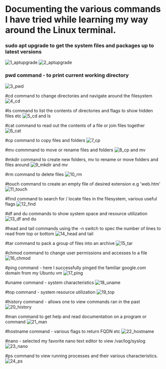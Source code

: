 # Documenting the various commands I have tried while learning my way around the Linux terminal.

### sudo apt upgrade to get the system files and packages up to latest versions
![1_aptupgrade](https://github.com/NeeYeeAdeyinka/DevopsLearning/assets/161120875/2603894c-730f-4bf5-86d3-381c3a8f303c)
![2_aptupgrade](https://github.com/NeeYeeAdeyinka/DevopsLearning/assets/161120875/ddb16d5d-ac1d-4548-9e38-cd5dbcdd2d36)

### pwd command - to print current working directory

![3_pwd](https://github.com/NeeYeeAdeyinka/DevopsLearning/assets/161120875/daa458b8-6b71-4896-a31a-956d363f6fbf) <a> </a>

#cd command to change directories and navigate around the filesystem
![4_cd](https://github.com/NeeYeeAdeyinka/DevopsLearning/assets/161120875/599e5447-c489-4f30-aa43-d3fa6548e8dc)

#ls command to list the contents of directories and flags to show hidden files etc
![5_cd and ls](https://github.com/NeeYeeAdeyinka/DevopsLearning/assets/161120875/e092e4cc-4de9-4bdf-9853-759c409f6243)

#cat command to read out the contents of a file or join files together
![6_cat](https://github.com/NeeYeeAdeyinka/DevopsLearning/assets/161120875/a4125bc1-38a9-4398-8d4b-e76c5ef529d7)

#cp command to copy files and folders
![7_cp](https://github.com/NeeYeeAdeyinka/DevopsLearning/assets/161120875/d56498f8-4809-4dd7-844a-2c1688387d3d)

#mv commmand to move or rename files and folders
![8_cp and mv](https://github.com/NeeYeeAdeyinka/DevopsLearning/assets/161120875/4603c55b-ac10-41bf-9d01-a8c97b1c7d23)

#mkdir command to create new folders, mv to rename or move folders and files around
![9_mkdir and mv](https://github.com/NeeYeeAdeyinka/DevopsLearning/assets/161120875/144a10f4-b49d-4ba1-9754-1ce5e00c740d)

#rm command to delete files
![10_rm](https://github.com/NeeYeeAdeyinka/DevopsLearning/assets/161120875/8607f3b7-c490-48ad-94c4-b520cf7a3903)

#touch command to create an empty file of desired extension e.g 'web.htm'
![11_touch](https://github.com/NeeYeeAdeyinka/DevopsLearning/assets/161120875/40d0bd9b-f452-41ec-8f19-922fd03fae4c)

#find command to search for / locate files in the filesystem, various useful flags
![12_find](https://github.com/NeeYeeAdeyinka/DevopsLearning/assets/161120875/97f664b1-4077-4615-bfcb-ecb85bf6c717)

#df and du commands to show system space and resource utilization
![13_df and du](https://github.com/NeeYeeAdeyinka/DevopsLearning/assets/161120875/4d1ea148-3a21-41c6-b7cf-cf5f0a254580)

#head and tail commands using the -n switch to spec the number of lines to read from top or bottom
![14_head and tail](https://github.com/NeeYeeAdeyinka/DevopsLearning/assets/161120875/4776a6e0-65e0-482e-8b6c-01a2bad84495)

#tar command to pack a group of files into an archive
![15_tar](https://github.com/NeeYeeAdeyinka/DevopsLearning/assets/161120875/a6ffdd37-c41f-45e0-b020-a0ea08b0aedd)

#chmod command to change user permissions and accesses to a file
![16_chmod](https://github.com/NeeYeeAdeyinka/DevopsLearning/assets/161120875/198be19a-ceee-4ef5-916b-7af1d205c227)

#ping command - here I successfully pinged the familiar google.com domain from my Ubuntu vm
![17_ping](https://github.com/NeeYeeAdeyinka/DevopsLearning/assets/161120875/df0439c2-de65-4cd5-af57-7d52315d8d93)

#uname command - system characteristics
![18_uname](https://github.com/NeeYeeAdeyinka/DevopsLearning/assets/161120875/0a3398b4-d7c1-4dfb-956d-4ab9bfa07ccb)

#top command - system resource utilization
![19_top](https://github.com/NeeYeeAdeyinka/DevopsLearning/assets/161120875/173bb9d0-9f54-4ddb-8c11-7b4b29f3f982)

#history command - allows one to view commands ran in the past
![20_history](https://github.com/NeeYeeAdeyinka/DevopsLearning/assets/161120875/04080a7c-028b-4a2e-be56-35c95ba825dd)

#man command to get help and read documentation on a program or command
![21_man](https://github.com/NeeYeeAdeyinka/DevopsLearning/assets/161120875/fec133bd-ee64-44df-bd82-89ac93313f6b)

#hostname command - various flags to return FQDN etc
![22_hostname](https://github.com/NeeYeeAdeyinka/DevopsLearning/assets/161120875/d554830f-6021-4be4-bc81-0b9f35dba71e)

#nano - selected my favorite nano text editor to view /var/log/syslog
![23_nano](https://github.com/NeeYeeAdeyinka/DevopsLearning/assets/161120875/32defd19-b122-4c24-9425-f0e3f765d22a)

#ps command to view running processes and their various characteristics.
![24_ps](https://github.com/NeeYeeAdeyinka/DevopsLearning/assets/161120875/9233e82d-2777-47a8-967d-35b4bed96f7f)





